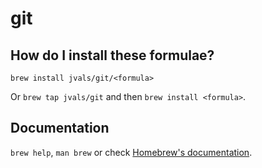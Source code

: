 # git

## How do I install these formulae?
`brew install jvals/git/<formula>`

Or `brew tap jvals/git` and then `brew install <formula>`.

## Documentation
`brew help`, `man brew` or check [Homebrew's documentation](https://docs.brew.sh).
